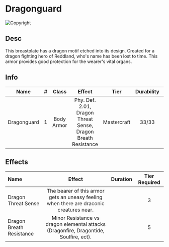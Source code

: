 # Dragonguard

![Copyright](Dragonguard.webp)

## Desc

This breastplate has a dragon motif etched into its design. Created for a dragon fighting hero of Reddland, who's name has been lost to time. This armor provides good protection for the wearer's vital organs.

## Info

|    Name    | # |   Class   |                            Effect                            |    Tier    | Durability | LB |   Value   |
| :---------: | :-: | :--------: | :-----------------------------------------------------------: | :---------: | :--------: | :-: | :-------: |
| Dragonguard | 1 | Body Armor | Phy. Def. 2.01, Dragon Threat Sense, Dragon Breath Resistance | Mastercraft |   33/33   | 23 | 603.24 bc |

## Effects

| Name | Effect | Duration | Tier Required |
| :--- | :----: | :------: | :-----------: |
| Dragon Threat Sense      | The bearer of this armor gets an uneasy feeling when there are draconic creatures near. |  | 3 |
| Dragon Breath Resistance | Minor Resistance vs dragon elemental attacks (Dragonfire, Dragontide, Soulfire, ect).   |  | 5 |
